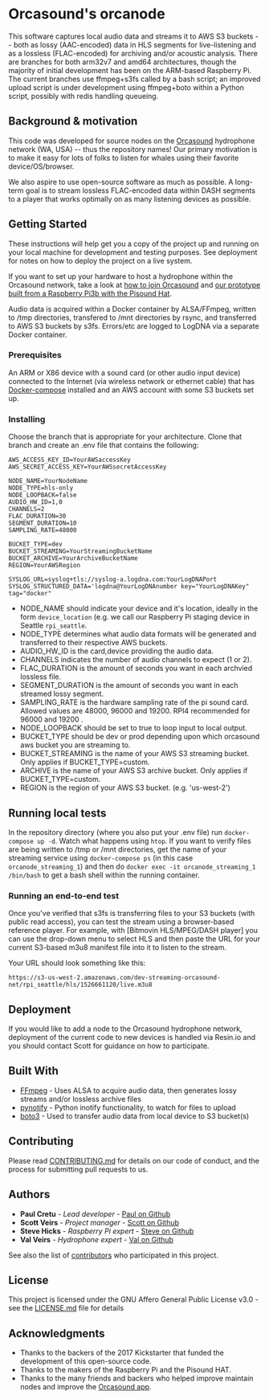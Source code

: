 # Orcasound's orcanode

This software captures local audio data and streams it to AWS S3 buckets -- both as lossy (AAC-encoded) data in HLS segments for live-listening and as a lossless (FLAC-encoded) for archiving and/or acoustic analysis. There are branches for both arm32v7 and amd64 architectures, though the majority of initial development has been on the ARM-based Raspberry Pi. The current branches use ffmpeg+s3fs called by a bash script; an improved upload script is under development using ffmpeg+boto within a Python script, possibly with redis handling queueing.

## Background & motivation

This code was developed for source nodes on the [Orcasound](http://orcasound.net) hydrophone network (WA, USA) -- thus the repository names! Our primary motivation is to make it easy for lots of folks to listen for whales using their favorite device/OS/browser. 

We also aspire to use open-source software as much as possible. A long-term goal is to stream lossless FLAC-encoded data within DASH segments to a player that works optimally on as many listening devices as possible.

## Getting Started

These instructions will help get you a copy of the project up and running on your local machine for development and testing purposes. See deployment for notes on how to deploy the project on a live system.

If you want to set up your hardware to host a hydrophone within the Orcasound network, take a look at [how to join Orcasound](http://www.orcasound.net/join/) and [our prototype built from a Raspberry Pi3b with the Pisound Hat](http://www.orcasound.net/2018/04/27/orcasounds-new-live-audio-solution-from-hydrophone-to-headphone-with-a-raspberry-pi-computer-and-hls-dash-streaming-software/).

Audio data is acquired within a Docker container by ALSA/FFmpeg, written to /tmp directories, transfered to /mnt directories by rsync, and transferred to AWS S3 buckets by s3fs. Errors/etc are logged to LogDNA via a separate Docker container.

### Prerequisites

An ARM or X86 device with a sound card (or other audio input device) connected to the Internet (via wireless network or ethernet cable) that has [Docker-compose](https://docs.docker.com/compose/install/) installed and an AWS account with some S3 buckets set up.

### Installing

Choose the branch that is appropriate for your architecture. Clone that branch and create an .env file that contains the following:

```
AWS_ACCESS_KEY_ID=YourAWSaccessKey
AWS_SECRET_ACCESS_KEY=YourAWSsecretAccessKey

NODE_NAME=YourNodeName
NODE_TYPE=hls-only
NODE_LOOPBACK=false
AUDIO_HW_ID=1,0
CHANNELS=2
FLAC_DURATION=30
SEGMENT_DURATION=10
SAMPLING_RATE=48000

BUCKET_TYPE=dev
BUCKET_STREAMING=YourStreamingBucketName
BUCKET_ARCHIVE=YourArchiveBucketName
REGION=YourAWSRegion
 
SYSLOG_URL=syslog+tls://syslog-a.logdna.com:YourLogDNAPort
SYSLOG_STRUCTURED_DATA='logdna@YourLogDNAnumber key="YourLogDNAKey" tag="docker"
```

* NODE_NAME should indicate your device and it's location, ideally in the form `device_location` (e.g. we call our Raspberry Pi staging device in Seattle `rpi_seattle`. 
* NODE_TYPE determines what audio data formats will be generated and transferred to their respective AWS buckets. 
* AUDIO_HW_ID is the card,device providing the audio data. 
* CHANNELS indicates the number of audio channels to expect (1 or 2). 
* FLAC_DURATION is the amount of seconds you want in each archvied lossless file. 
* SEGMENT_DURATION is the amount of seconds you want in each streamed lossy segment.
* SAMPLING_RATE is the hardware sampling rate of the pi sound card.  Allowed values are 48000, 96000 and 19200.  RPI4 recommended for 96000 and 19200 .
* NODE_LOOPBACK should be set to true to loop input to local output.
* BUCKET_TYPE should be dev or prod depending upon which orcasound aws bucket you are streaming to.
* BUCKET_STREAMING is the name of your AWS S3 streaming bucket. Only applies if BUCKET_TYPE=custom.
* ARCHIVE is the name of your AWS S3 archive bucket. Only applies if BUCKET_TYPE=custom.
* REGION is the region of your AWS S3 bucket. (e.g. 'us-west-2')

## Running local tests

In the repository directory (where you also put your .env file) run `docker-compose up -d`. Watch what happens using `htop`. If you want to verify files are being written to /tmp or /mnt directories, get the name of your streaming service using `docker-compose ps` (in this case `orcanode_streaming_1`) and then do `docker exec -it orcanode_streaming_1 /bin/bash` to get a bash shell within the running container.

### Running an end-to-end test

Once you've verified that s3fs is transferring files to your S3 buckets (with public read access), you can test the stream using a browser-based reference player.  For example, with [Bitmovin HLS/MPEG/DASH player] you can use the drop-down menu to select HLS and then paste the URL for your current S3-based m3u8 manifest file into it to listen to the stream.

Your URL should look something like this:
```
https://s3-us-west-2.amazonaws.com/dev-streaming-orcasound-net/rpi_seattle/hls/1526661120/live.m3u8
```

## Deployment

If you would like to add a node to the Orcasound hydrophone network, deployment of the current code to new devices is handled via Resin.io and you should contact Scott for guidance on how to participate.

## Built With

* [FFmpeg](https://www.ffmpeg.org/) - Uses ALSA to acquire audio data, then generates lossy streams and/or lossless archive files
* [pynotify](https://github.com/dsoprea/PyInotify) - Python inotify functionality, to watch for files to upload
* [boto3](https://github.com/boto/boto3) - Used to transfer audio data from local device to S3 bucket(s)

## Contributing

Please read [CONTRIBUTING.md](https://github.com/orcasound/orcanode/blob/master/CONTRIBUTING) for details on our code of conduct, and the process for submitting pull requests to us.

## Authors

* **Paul Cretu** - *Lead developer* - [Paul on Github](https://github.com/paulcretu)
* **Scott Veirs** - *Project manager* - [Scott on Github](https://github.com/scottveirs)
* **Steve Hicks** - *Raspberry Pi expert* - [Steve on Github](https://github.com/mcshicks)
* **Val Veirs** - *Hydrophone expert* - [Val on Github](https://github.com/veirs)

See also the list of [contributors](https://github.com/your/project/contributors) who participated in this project.

## License

This project is licensed under the GNU Affero General Public License v3.0 - see the [LICENSE.md](LICENSE.md) file for details

## Acknowledgments

* Thanks to the backers of the 2017 Kickstarter that funded the development of this open-source code.
* Thanks to the makers of the Raspberry Pi and the Pisound HAT.
* Thanks to the many friends and backers who helped improve maintain nodes and improve the [Orcasound app](https://github.com/orcasound/orcasite).
